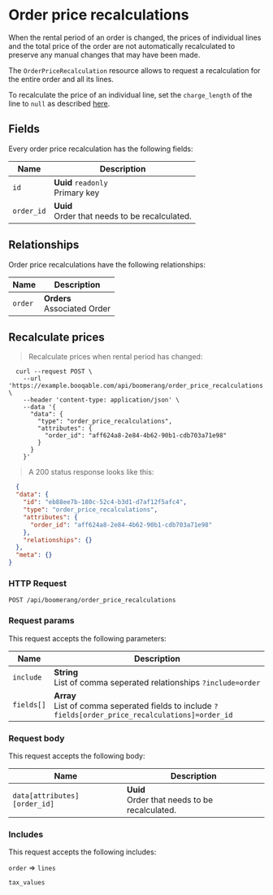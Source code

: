 # Order price recalculations

When the rental period of an order is changed, the prices of individual lines
and the total price of the order are not automatically recalculated to preserve
any manual changes that may have been made.

The `OrderPriceRecalculation` resource allows to request a recalculation for the
entire order and all its lines.

To recalculate the price of an individual line, set the `charge_length` of the
line to `null` as described [here](#lines-fields).

## Fields
Every order price recalculation has the following fields:

Name | Description
-- | --
`id` | **Uuid** `readonly`<br>Primary key
`order_id` | **Uuid** <br>Order that needs to be recalculated.


## Relationships
Order price recalculations have the following relationships:

Name | Description
-- | --
`order` | **Orders** <br>Associated Order


## Recalculate prices



> Recalculate prices when rental period has changed:

```shell
  curl --request POST \
    --url 'https://example.booqable.com/api/boomerang/order_price_recalculations' \
    --header 'content-type: application/json' \
    --data '{
      "data": {
        "type": "order_price_recalculations",
        "attributes": {
          "order_id": "aff624a8-2e84-4b62-90b1-cdb703a71e98"
        }
      }
    }'
```

> A 200 status response looks like this:

```json
  {
  "data": {
    "id": "eb88ee7b-180c-52c4-b3d1-d7af12f5afc4",
    "type": "order_price_recalculations",
    "attributes": {
      "order_id": "aff624a8-2e84-4b62-90b1-cdb703a71e98"
    },
    "relationships": {}
  },
  "meta": {}
}
```

### HTTP Request

`POST /api/boomerang/order_price_recalculations`

### Request params

This request accepts the following parameters:

Name | Description
-- | --
`include` | **String** <br>List of comma seperated relationships `?include=order`
`fields[]` | **Array** <br>List of comma seperated fields to include `?fields[order_price_recalculations]=order_id`


### Request body

This request accepts the following body:

Name | Description
-- | --
`data[attributes][order_id]` | **Uuid** <br>Order that needs to be recalculated.


### Includes

This request accepts the following includes:

`order` => 
`lines`


`tax_values`







